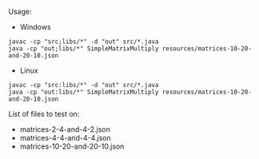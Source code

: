 Usage:

- Windows
```
javac -cp "src;libs/*" -d "out" src/*.java
java -cp "out;libs/*" SimpleMatrixMultiply resources/matrices-10-20-and-20-10.json
```

- Linux
```
javac -cp "src:libs/*" -d "out" src/*.java
java -cp "out:libs/*" SimpleMatrixMultiply resources/matrices-10-20-and-20-10.json
```

List of files to test on:
- matrices-2-4-and-4-2.json
- matrices-4-4-and-4-4.json
- matrices-10-20-and-20-10.json
